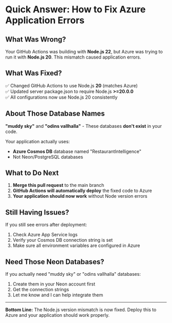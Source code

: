 # Quick Answer: How to Fix Azure Application Errors

## What Was Wrong?

Your GitHub Actions was building with **Node.js 22**, but Azure was trying to run it with **Node.js 20**. This mismatch caused application errors.

## What Was Fixed?

✅ Changed GitHub Actions to use Node.js **20** (matches Azure)  
✅ Updated server package.json to require Node.js **>=20.0.0**  
✅ All configurations now use Node.js 20 consistently

## About Those Database Names

**"muddy sky"** and **"odins vallhalla"** - These databases **don't exist** in your code.

Your application actually uses:
- **Azure Cosmos DB** database named "RestaurantIntelligence"
- Not Neon/PostgreSQL databases

## What to Do Next

1. **Merge this pull request** to the main branch
2. **GitHub Actions will automatically deploy** the fixed code to Azure
3. **Your application should now work** without Node version errors

## Still Having Issues?

If you still see errors after deployment:

1. Check Azure App Service logs
2. Verify your Cosmos DB connection string is set
3. Make sure all environment variables are configured in Azure

## Need Those Neon Databases?

If you actually need "muddy sky" or "odins vallhalla" databases:
1. Create them in your Neon account first
2. Get the connection strings
3. Let me know and I can help integrate them

---

**Bottom Line:** The Node.js version mismatch is now fixed. Deploy this to Azure and your application should work properly.
